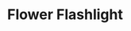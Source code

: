 ---
layout: project
active: false
permalink: /flower_flashlight/
title: "Flower Flashlight"
client:
description: "An intuitive and easy to use rechargeable night light for kids"
challenge: "Our client wanted an innovative design for a USB charging light for the saturated children's light market."
result: "This approachable and charming night-light / flashlight uses the commonly understood association of a flower and a flowerpot to inform a child of how it works. The child \"picks the flower\", uses it as a flashlight and than \"plants\" it again in its flowerpot to recharge."
services:
 - "research"
 - "ideation"
 - "3D CAD"
main_image: "/assets/images/projects/flower_flashlight/main.jpg"
images:
 - "/assets/images/projects/flower_flashlight/01.jpg"
 - "/assets/images/projects/flower_flashlight/02.jpg"
---